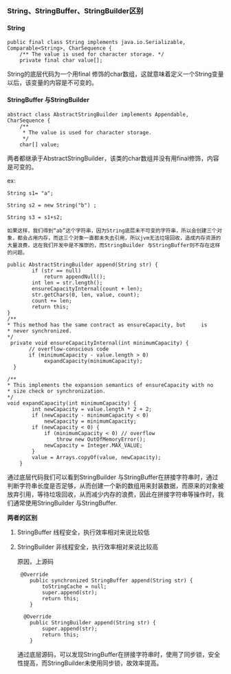 ###  String、StringBuffer、StringBuilder区别

####   String

```
public final class String implements java.io.Serializable, Comparable<String>, CharSequence {
    /** The value is used for character storage. */
    private final char value[];
```

String的底层代码为一个用final 修饰的char数组，这就意味着定义一个String变量以后，该变量的内容是不可变的。

#### StringBuffer 与StringBuilder

```
abstract class AbstractStringBuilder implements Appendable, CharSequence {
    /**
     * The value is used for character storage.
     */
    char[] value;

```

两者都继承于AbstractStringBuilder，该类的char数组并没有用final修饰，内容是可变的。

ex:

```
String s1= "a";

String s2 = new String("b") ;

String s3 = s1+s2;

如果这样，我们得到“ab”这个字符串，因为String底层未不可变的字符串，所以会创建三个对象，都会占用内存，而这三个对象一直都未失去引用，所以jvm无法垃圾回收，造成内存资源的大量浪费，这在我们开发中是不推崇的，而StringBuilder 与StringBuffer则不存在这样的问题。
```

```
public AbstractStringBuilder append(String str) {
        if (str == null)
            return appendNull();
        int len = str.length();
        ensureCapacityInternal(count + len);
        str.getChars(0, len, value, count);
        count += len;
        return this;
}
/**
* This method has the same contract as ensureCapacity, but 	   is
* never synchronized.
*/
 private void ensureCapacityInternal(int minimumCapacity) {
       // overflow-conscious code
       if (minimumCapacity - value.length > 0)
            expandCapacity(minimumCapacity);
  }
    
/**
* This implements the expansion semantics of ensureCapacity with no
* size check or synchronization.
*/
void expandCapacity(int minimumCapacity) {
        int newCapacity = value.length * 2 + 2;
        if (newCapacity - minimumCapacity < 0)
            newCapacity = minimumCapacity;
        if (newCapacity < 0) {
            if (minimumCapacity < 0) // overflow
                throw new OutOfMemoryError();
            newCapacity = Integer.MAX_VALUE;
        }
        value = Arrays.copyOf(value, newCapacity);
    }
```

通过底层代码我们可以看到StringBuilder 与StringBuffer在拼接字符串时，通过判断字符串长度是否足够，从而创建一个新的数组用来封装数据，而原来的对象被放弃引用，等待垃圾回收，从而减少内存的浪费，因此在拼接字符串等操作时，我们通常使用StringBuilder 与StringBuffer.

**两者的区别**

1. StringBuffer 线程安全，执行效率相对来说比较低

2. StringBuilder 非线程安全，执行效率相对来说比较高

   原因，上源码

   ```
    @Override
       public synchronized StringBuffer append(String str) {
           toStringCache = null;
           super.append(str);
           return this;
       }
       
     @Override
       public StringBuilder append(String str) {
           super.append(str);
           return this;
       }
   ```

   通过底层源码，可以发现StringBuffer在拼接字符串时，使用了同步锁，安全性提高，而StringBuilder未使用同步锁，故效率提高。

